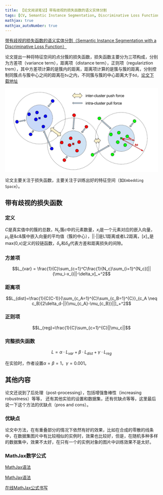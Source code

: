 ```yaml
---
title: 【论文阅读笔记】带有歧视的损失函数的语义实体分割
tags: [CV, Semantic Instance Segmentation, Discriminative Loss Function]
mathjax: true
mathjax_autoNumber: true
---
```


[带有歧视的损失函数的语义实体分割（Semantic Instance Segmentation with a Discriminative Loss Function）](论文地址)

论文提出一种将特征空间的点分簇的损失函数，损失函数主要分为三项构成，分别为方差项（variance term），距离项（distance term），正则项（regulariztion trem），其中方差项计算的是簇内的距离，距离项计算的是簇与簇的距离，分别控制同簇点与簇中心之间的距离在`δv`之内，不同簇与簇的中心距离大于`δd`，[论文下载地址](https://arxiv.org/pdf/1703.10277.pdf)

<!--more-->

![图片：损失函数原理图](/assets/images/20190916/figure2.png)

论文主要关注于损失函数，主要关注于训练出好的特征空间（如`Embedding Space`）。

## 带有歧视的损失函数 ##

### 定义 ###

$C$是真实值中的簇的总数，$N_c$簇$c$中的元素数量，$x_i$是一个元素对应的嵌入向量，$\mu_c$是&c&簇中嵌入向量的平均值（簇的中心），$\vert\vert\cdot\vert\vert$是L1距离或者L2距离，$[x]_+$是max(0,x)定义的铰链函数，$\delta_v$和$\delta_d$代表方差和距离损失的间隙。

### 方差项 ###

$$L_{var} = \frac{1}{C}\sum_{c=1}^C\frac{1}{N_c}\sum_{i=1}^{N_c}[||{\mu_i-x_i}||-\delta_v]_+^2$$

### 距离项 ###

$$L_{dist}=\frac{1}{C(C-1)}{\sum_{c_A=1}^{C}\sum_{c_B=1}^{C}}_{c_A \neq c_B}[2\delta_d-||{\mu_{c_A}-\mu_{c_B}}||]_+^2$$

### 正则项 ###

$$L_{reg}=\frac{1}{C}\sum_{c=1}^{C}||\mu_c||$$

### 完整损失函数 ###
$$L=\alpha\cdot{L_{var}}+\beta\cdot{L_{dist}}+\gamma\cdot{L_{reg}}$$

在实验时，作者设置$\alpha=\beta=1$，$\gamma=0.001$。   

## 其他内容 ##

论文还说到了后处理（post-processing），包括增强鲁棒性（increasing robustness）等等， 还有其他实验的设置和数据集，还有优缺点等等，这里最后说一下这个方法的优缺点（pros and cons）。

### 优缺点 ###
论文中方法，在有重叠部分的情况下依然有好的效果，比如在合成的零散的线条中，在数据集图片中有比较相似的实例时，效果也比较好，但是，在随机多种多样的数据集中，效果不太好，在只有一个的实例对象的图片中训练效果不是太好。

### MathJax数学公式 ###
[MathJax语法](https://www.cnblogs.com/Bone-ACE/p/4558870.html)

[MathJax语法](https://blog.csdn.net/luyaxige/article/details/80193409)

[在线MathJax公式书写](http://cxcgzx.cn:88/test/mathtest.php)

